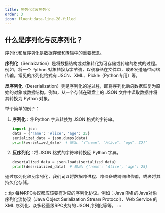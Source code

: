 ```yaml
---
title: 序列化与反序列化
order: 3
icon: fluent:data-line-20-filled
---
```


## 什么是序列化与反序列化？

序列化和反序列化是数据存储和传输中的重要概念。

**序列化**（Serialization）是将数据结构或对象转化为可存储或传输的格式的过程。例如，将一个 Python 对象转换为字节流，以便存储在文件中，或者发送通过网络传输。常见的序列化格式有 JSON、XML、Pickle（Python专用）等。

**反序列化**（Deserialization）则是序列化的逆过程，即将序列化后的数据恢复为原始的对象或数据结构。例如，从一个存储在磁盘上的 JSON 文件中读取数据并将其转换为 Python 对象。

举个简单的例子：

1. **序列化**：将 Python 字典转换为 JSON 格式的字符串。

   ```python
   import json
   data = {'name': 'Alice', 'age': 25}
   serialized_data = json.dumps(data)
   print(serialized_data)  # 输出: '{"name": "Alice", "age": 25}'
   ```

2. **反序列化**：将 JSON 格式的字符串转换回 Python 字典。

   ```python
   deserialized_data = json.loads(serialized_data)
   print(deserialized_data)  # 输出: {'name': 'Alice', 'age': 25}
   ```

通过序列化和反序列化，我们可以将数据跨进程、跨设备或跨网络传输，或者将其持久化存储。

:::tip
每种RPC协议都应该要有对应的序列化协议。例如：Java RMI 的Java对象序列化流协议（Java Object Serialization Stream Protocol）、Web Service 的 XML 序列化、众多轻量级RPC支持的 JSON 序列化等等。
:::